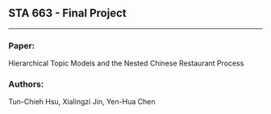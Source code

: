 ## STA 663 - Final Project
-----------

### Paper:

Hierarchical Topic Models and the Nested Chinese Restaurant Process

### Authors:

Tun-Chieh Hsu, Xialingzi Jin, Yen-Hua Chen